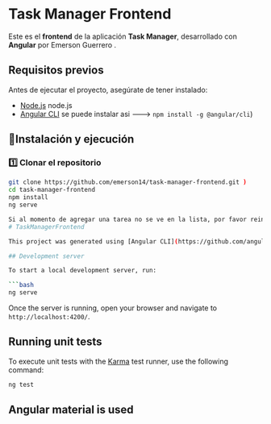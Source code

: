 # Task Manager Frontend

Este es el **frontend** de la aplicación **Task Manager**, desarrollado con **Angular** por Emerson Guerrero .

## Requisitos previos
Antes de ejecutar el proyecto, asegúrate de tener instalado:
- [Node.js](https://nodejs.org/)  node.js
- [Angular CLI](https://angular.io/cli) se puede instalar asi --->  `npm install -g @angular/cli`)

## 🚀Instalación y ejecución

### 1️⃣ Clonar el repositorio
```bash
git clone https://github.com/emerson14/task-manager-frontend.git ) 
cd task-manager-frontend
npm install
ng serve

Si al momento de agregar una tarea no se ve en la lista, por favor reiniciar la pagina. F5
# TaskManagerFrontend

This project was generated using [Angular CLI](https://github.com/angular/angular-cli) version 19.1.8.

## Development server

To start a local development server, run:

```bash
ng serve
```

Once the server is running, open your browser and navigate to `http://localhost:4200/`. 

## Running unit tests

To execute unit tests with the [Karma](https://karma-runner.github.io) test runner, use the following command:

```bash
ng test
```
 ## Angular material is used
